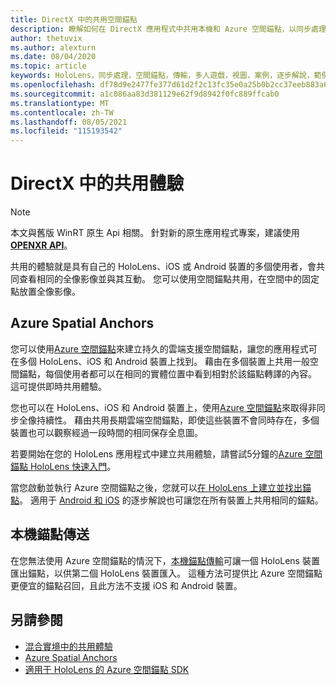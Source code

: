 ```yaml
---
title: DirectX 中的共用空間錨點
description: 瞭解如何在 DirectX 應用程式中共用本機和 Azure 空間錨點，以同步處理兩個 HoloLens 裝置。
author: thetuvix
ms.author: alexturn
ms.date: 08/04/2020
ms.topic: article
keywords: HoloLens，同步處理，空間錨點，傳輸，多人遊戲，視圖，案例，逐步解說，範例程式碼，azure，azure 空間錨點，ASA
ms.openlocfilehash: df78d9e2477fe377d61d2f2c13fc35e0a25b0b2cc37eeb883a69d2041fe42f9b
ms.sourcegitcommit: a1c086aa83d381129e62f9d8942f0fc889ffcab0
ms.translationtype: MT
ms.contentlocale: zh-TW
ms.lasthandoff: 08/05/2021
ms.locfileid: "115193542"
---
```

# <a name="shared-experiences-in-directx"></a>DirectX 中的共用體驗

> [!NOTE]
> 本文與舊版 WinRT 原生 Api 相關。  針對新的原生應用程式專案，建議使用 **[OPENXR API](../native/openxr-getting-started.md)**。

共用的體驗就是具有自己的 HoloLens、iOS 或 Android 裝置的多個使用者，會共同查看相同的全像影像並與其互動。 您可以使用空間錨點共用，在空間中的固定點放置全像影像。

## <a name="azure-spatial-anchors"></a>Azure Spatial Anchors

您可以使用<a href="/azure/spatial-anchors/overview" target="_blank">Azure 空間錨點</a>來建立持久的雲端支援空間錨點，讓您的應用程式可在多個 HoloLens、iOS 和 Android 裝置上找到。  藉由在多個裝置上共用一般空間錨點，每個使用者都可以在相同的實體位置中看到相對於該錨點轉譯的內容。  這可提供即時共用體驗。

您也可以在 HoloLens、iOS 和 Android 裝置上，使用<a href="/azure/spatial-anchors/overview" target="_blank">Azure 空間錨點</a>來取得非同步全像持續性。  藉由共用長期雲端空間錨點，即使這些裝置不會同時存在，多個裝置也可以觀察經過一段時間的相同保存全息圖。

若要開始在您的 HoloLens 應用程式中建立共用體驗，請嘗試5分鐘的<a href="/azure/spatial-anchors/quickstarts/get-started-hololens" target="_blank">Azure 空間錨點 HoloLens 快速入門</a>。

當您啟動並執行 Azure 空間錨點之後，您就可以<a href="/azure/spatial-anchors/concepts/create-locate-anchors-cpp-winrt" target="_blank">在 HoloLens 上建立並找出錨點</a>。  適用于 <a href="/azure/spatial-anchors/create-locate-anchors-overview" target="_blank">Android 和 iOS</a> 的逐步解說也可讓您在所有裝置上共用相同的錨點。

## <a name="local-anchor-transfers"></a>本機錨點傳送

在您無法使用 Azure 空間錨點的情況下，[本機錨點傳輸](../../out-of-scope/local-anchor-transfers-in-directx.md)可讓一個 HoloLens 裝置匯出錨點，以供第二個 HoloLens 裝置匯入。  這種方法可提供比 Azure 空間錨點更便宜的錨點召回，且此方法不支援 iOS 和 Android 裝置。

## <a name="see-also"></a>另請參閱

* [混合實境中的共用體驗](shared-experiences-in-mixed-reality.md)
* <a href="/azure/spatial-anchors" target="_blank">Azure Spatial Anchors</a>
* <a href="/cpp/api/spatial-anchors/winrt/" target="_blank">適用于 HoloLens 的 Azure 空間錨點 SDK</a>